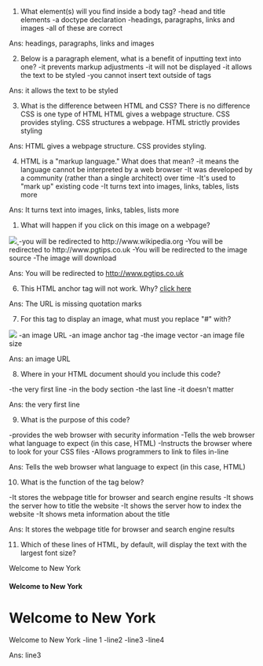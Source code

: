 1. What element(s) will you find inside a body tag?
-head and title elements
-a doctype declaration
-headings, paragraphs, links and images
-all of these are correct

Ans: headings, paragraphs, links and images

2. Below is a paragraph element, what is a benefit of inputting text into one?
-it prevents markup adjustments
-it will not be displayed
-it allows the text to be styled
-you cannot insert text outside of tags

Ans: it allows the text to be styled

3. What is the difference between HTML and CSS?
There is no difference
CSS is one type of HTML
HTML gives a webpage structure. CSS provides styling.
CSS structures a webpage. HTML strictly provides styling

Ans: HTML gives a webpage structure. CSS provides styling.

4. HTML is a "markup language." What does that mean?
-it means the language cannot be interpreted by a web browser
-It was developed by a community (rather than a single architect) over time
-It's used to "mark up" existing code
-It turns text into images, links, tables, lists more

Ans: It turns text into images, links, tables, lists more

1. What will happen if you click on this image on a webpage?
<a href="http://www.pgtips.co.uk/">
<img src="http://upload.wikimedia.org/wikipedia/commons/c/c4/Lleyn_sheep.jpg" />
</a>
-you will be redirected to http://www.wikipedia.org
-You will be redirected to http://www.pgtips.co.uk
-You will be redirected to the image source
-The image will download

Ans: You will be redirected to http://www.pgtips.co.uk

6. This HTML anchor tag will not work. Why?
<a href=https://www.codecademy.com/>click here</a>

Ans: The URL is missing quotation marks

7. For this tag to display an image, what must you replace "#" with?
<img src="#">
-an image URL
-an image anchor tag
-the image vector
-an image file size

Ans: an image URL

8. Where in your HTML document should you include this code?
<!DOCTYPE html>
-the very first line
-in the body section
-the last line
-it doesn't matter

Ans: the very first line

9. What is the purpose of this code?
<!DOCTYPE html>
-provides the web browser with security information
-Tells the web browser what language to expect (in this case, HTML)
-Instructs the browser where to look for your CSS files
-Allows programmers to link to files in-line

Ans: Tells the web browser what language to expect (in this case, HTML)

10. What is the function of the tag below?
<title> Jane's Website </title>
-It stores the webpage title for browser and search engine results
-It shows the server how to title the website
-It shows the server how to index the website
-It shows meta information about the title

Ans: It stores the webpage title for browser and search engine results

11. Which of these lines of HTML, by default, will display the text with the largest font size?
<p>Welcome to New York</p>
<h4>Welcome to New York</h4>
<h1>Welcome to New York</h1>
<span>Welcome to New York</span>
-line 1
-line2
-line3
-line4

Ans: line3
